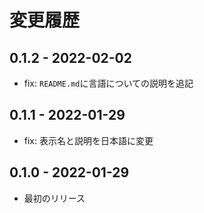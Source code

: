 # 変更履歴

## 0.1.2 - 2022-02-02

- fix: `README.md`に言語についての説明を追記

## 0.1.1 - 2022-01-29

- fix: 表示名と説明を日本語に変更

## 0.1.0 - 2022-01-29

- 最初のリリース
